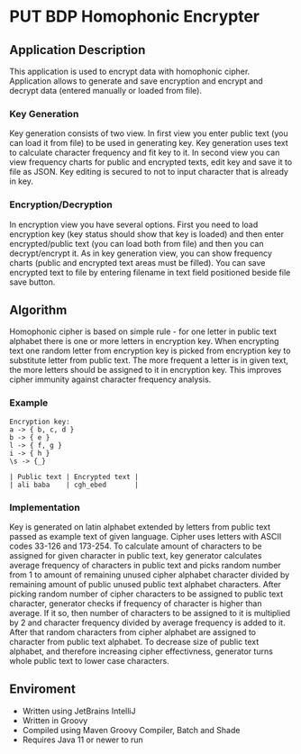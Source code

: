 # PUT BDP Homophonic Encrypter

## Application Description
This application is used to encrypt data with homophonic cipher.
Application allows to generate and save encryption and encrypt and decrypt data (entered manually or loaded from file).

### Key Generation
Key generation consists of two view. In first view you enter public text (you can load it from file) to be used in generating key.
Key generation uses text to calculate character frequency and fit key to it.
In second view you can view frequency charts for public and encrypted texts, edit key and save it to file as JSON.
Key editing is secured to not to input character that is already in key.

### Encryption/Decryption
In encryption view you have several options. First you need to load encryption key (key status should show that key is loaded)
and then enter encrypted/public text (you can load both from file) and then you can decrypt/encrypt it.
As in key generation view, you can show frequency charts (public and encrypted text areas must be filled).
You can save encrypted text to file by entering filename in text field positioned beside file save button.

## Algorithm
Homophonic cipher is based on simple rule - for one letter in public text alphabet there is one or more letters in encryption key.
When encrypting text one random letter from encryption key is picked from encryption key to substitute letter from public text.
The more frequent a letter is in given text, the more letters should be assigned to it in encryption key. This improves cipher
immunity against character frequency analysis.

### Example
```
Encryption key:
a -> { b, c, d }
b -> { e }
l -> { f, g }
i -> { h }
\s -> {_}

| Public text | Encrypted text |
| ali baba    | cgh_ebed       |
```

### Implementation
Key is generated on latin alphabet extended by letters from public text passed as example text of given language.
Cipher uses letters with ASCII codes 33-126 and 173-254. To calculate amount of characters to be assigned for given character
in public text, key generator calculates average frequency of characters in public text and picks random number from 1 to amount of
remaining unused cipher alphabet character divided by remaining amount of public unused public text alphabet characters.
After picking random number of cipher characters to be assigned to public text character, generator checks if frequency of character
is higher than average. If it so, then number of characters to be assigned to it is multiplied by 2 and character frequency divided
by average frequency is added to it. After that random characters from cipher alphabet are assigned to character from public text alphabet.
To decrease size of public text alphabet, and therefore increasing cipher effectivness, generator turns whole public text to lower case characters.

## Enviroment
- Written using JetBrains IntelliJ
- Written in Groovy
- Compiled using Maven Groovy Compiler, Batch and Shade
- Requires Java 11 or newer to run

